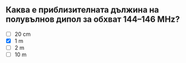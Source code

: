 ## Каква е приблизителната дължина на полувълнов дипол за обхват 144–146 MHz?

<!-- Верният отговор е отбелязан с [X] -->

- [ ] 20 cm
- [X] 1 m
- [ ] 2 m
- [ ] 10 m
